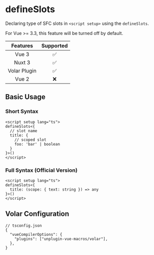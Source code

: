 # defineSlots <PackageVersion name="@vue-macros/define-slots" />

<StabilityLevel level="stable" />

Declaring type of SFC slots in `<script setup>` using the `defineSlots`.

For Vue >= 3.3, this feature will be turned off by default.

|   Features   |     Supported      |
| :----------: | :----------------: |
|    Vue 3     | :white_check_mark: |
|    Nuxt 3    | :white_check_mark: |
| Volar Plugin | :white_check_mark: |
|    Vue 2     |        :x:         |

## Basic Usage

### Short Syntax

```vue twoslash
<script setup lang="ts">
defineSlots<{
  // slot name
  title: {
    // scoped slot
    foo: 'bar' | boolean
  }
}>()
</script>
```

### Full Syntax (Official Version)

```vue twoslash
<script setup lang="ts">
defineSlots<{
  title: (scope: { text: string }) => any
}>()
</script>
```

## Volar Configuration

```jsonc {4}
// tsconfig.json
{
  "vueCompilerOptions": {
    "plugins": ["unplugin-vue-macros/volar"],
  },
}
```
